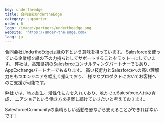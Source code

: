 ```yaml
---
key: undertheedge
title: 合同会社UndertheEdge
category: supporter
order: 6
logo: /images/partners/undertheedge.png
website: 'https://under-the-edge.com/'
lang: ja
---
```

合同会社UndertheEdgeは縁の下という意味を持っています。
Salesforceを使っている企業様を縁の下の力持ちとしてサポートすることをモットーにしています。
弊社は、高知県初のSalesforceコンサルティングパートナーでもあり、AppExchangeパートナーでもあります。
高い技術力とSalesforceへの高い理解力をもつエンジニアを幅広く揃えており、
様々なプロダクトにおいてお客様へのご支援が可能です。

弊社では、地方創生、活性化に力を入れており、地方でのSalesforce人材の育成、
ニアショアという働き方を提案し続けていきたいと考えております。

SalesforceCommunityの素晴らしい活動を影ながら支えることができれば幸いです！